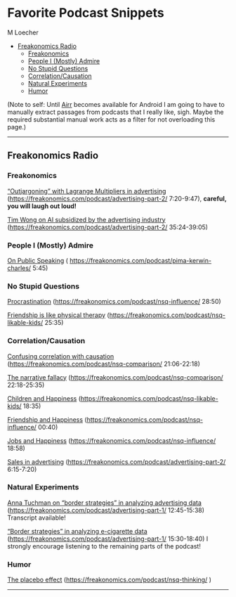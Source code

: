 Favorite Podcast Snippets
================
M Loecher

  - [Freakonomics Radio](#freakonomics-radio)
      - [Freakonomics](#freakonomics)
      - [People I (Mostly) Admire](#people-i-mostly-admire)
      - [No Stupid Questions](#no-stupid-questions)
      - [Correlation/Causation](#correlationcausation)
      - [Natural Experiments](#natural-experiments)
      - [Humor](#humor)

(Note to self: Until [Airr](https://www.airr.io/) becomes available for
Android I am going to have to manually extract passages from podcasts
that I really like, sigh. Maybe the required substantial manual work
acts as a filter for not overloading this page.)

-----

## Freakonomics Radio

### Freakonomics

[“Outjargoning” with Lagrange Multipliers in
advertising](/assets/podcasts/excerpts/vlc-record-2021-01-03-11h04m45s-Does%20Advertising%20Actually%20Work_%20\(Part%202_%20Digital\)-.mp3)
(<https://freakonomics.com/podcast/advertising-part-2/> 7:20-9:47),
**careful, you will laugh out loud\!**

[Tim Wong on AI subsidized by the advertising
industry](/assets/podcasts/excerpts/vlc-record-2021-01-03-11h17m02s-Does%20Advertising%20Actually%20Work_%20\(Part%202_%20Digital\)-.mp3)
(<https://freakonomics.com/podcast/advertising-part-2/> 35:24-39:05)

### People I (Mostly) Admire

[On Public
Speaking](/assets/podcasts/excerpts/vlc-record-2021-01-02-15h08m18s-Kerwin%20Charles_%20“One%20Does%20Not%20Know%20Where%20an%20Insight%20Will%20Come%20From”-.mp3)
( <https://freakonomics.com/podcast/pima-kerwin-charles/> 5:45)

### No Stupid Questions

[Procrastination](/assets/podcasts/excerpts/vlc-record-2021-01-02-14h51m20s-How%20Much%20of%20Your%20Life%20Do%20You%20Actually%20Control_-.mp3)
(<https://freakonomics.com/podcast/nsq-influence/> 28:50)

[Friendship is like physical
therapy](/assets/podcasts/excerpts/vlc-record-2021-01-02-14h41m26s-How%20Do%20You%20Raise%20a%20“Likable”%20Kid_-.mp3)
(<https://freakonomics.com/podcast/nsq-likable-kids/> 25:35)

### Correlation/Causation

[Confusing correlation with
causation](/assets/podcasts/excerpts/vlc-record-2021-01-03-10h14m40s-How%20Can%20You%20Stop%20Comparing%20Yourself%20With%20Other%20People_-.mp3)
(<https://freakonomics.com/podcast/nsq-comparison/> 21:06-22:18)

[The narrative
fallacy](/assets/podcasts/excerpts/vlc-record-2021-01-03-10h16m07s-How%20Can%20You%20Stop%20Comparing%20Yourself%20With%20Other%20People_-.mp3)
(<https://freakonomics.com/podcast/nsq-comparison/> 22:18-25:35)

[Children and
Happiness](/assets/podcasts/excerpts/vlc-record-2021-01-02-14h36m39s-How%20Do%20You%20Raise%20a%20“Likable”%20Kid_-.mp3)
(<https://freakonomics.com/podcast/nsq-likable-kids/> 18:35)

[Friendship and
Happiness](/assets/podcasts/excerpts/vlc-record-2021-01-02-15h01m01s-How%20Much%20Do%20Your%20Friends%20Affect%20Your%20Future_-.mp3)
(<https://freakonomics.com/podcast/nsq-influence/> 00:40)

[Jobs and
Happiness](/assets/podcasts/excerpts/vlc-record-2021-01-02-15h20m23s-How%20Much%20Do%20Your%20Friends%20Affect%20Your%20Future_-.mp3)
(<https://freakonomics.com/podcast/nsq-influence/> 18:58)

[Sales in
advertising](/assets/podcasts/excerpts/vlc-record-2021-01-03-10h59m55s-Does%20Advertising%20Actually%20Work_%20\(Part%202_%20Digital\)-.mp3)
(<https://freakonomics.com/podcast/advertising-part-2/> 6:15-7:20)

### Natural Experiments

[Anna Tuchman on “border strategies” in analyzing advertising
data](/assets/podcasts/excerpts/vlc-record-2021-01-03-11h31m21s-Does%20Advertising%20Actually%20Work_%20\(Part%201_%20TV\)-.mp3)
(<https://freakonomics.com/podcast/advertising-part-1/> 12:45-15:38)
Transcript available\!

[“Border strategies” in analyzing e-cigarette
data](/assets/podcasts/excerpts/vlc-record-2021-01-03-11h41m47s-Does%20Advertising%20Actually%20Work_%20\(Part%201_%20TV\)-.mp3)
(<https://freakonomics.com/podcast/advertising-part-1/> 15:30-18:40) I
strongly encourage listening to the remaining parts of the podcast\!

### Humor

[The placebo effect](/assets/podcasts/excerpts/)
(<https://freakonomics.com/podcast/nsq-thinking/> )

-----
